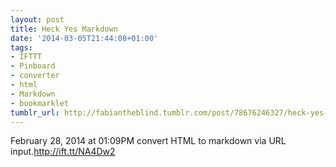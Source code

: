 ```yaml
---
layout: post
title: Heck Yes Markdown
date: '2014-03-05T21:44:08+01:00'
tags:
- IFTTT
- Pinboard
- converter
- html
- Markdown
- bookmarklet
tumblr_url: http://fabiantheblind.tumblr.com/post/78676246327/heck-yes-markdown
---
```

February 28, 2014 at 01:09PM
convert HTML to markdown via URL input.http://ift.tt/NA4Dw2
